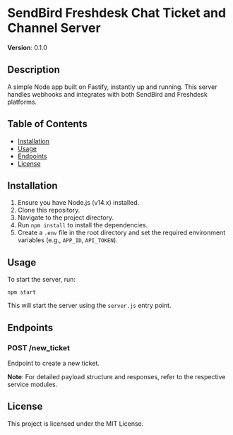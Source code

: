 
# SendBird Freshdesk Chat Ticket and Channel Server

**Version**: 0.1.0

## Description

A simple Node app built on Fastify, instantly up and running. This server handles webhooks and integrates with both SendBird and Freshdesk platforms.

## Table of Contents

- [Installation](#installation)
- [Usage](#usage)
- [Endpoints](#endpoints)
- [License](#license)

## Installation

1. Ensure you have Node.js (v14.x) installed.
2. Clone this repository.
3. Navigate to the project directory.
4. Run `npm install` to install the dependencies.
5. Create a `.env` file in the root directory and set the required environment variables (e.g., `APP_ID`, `API_TOKEN`).

## Usage

To start the server, run:

```
npm start
```

This will start the server using the `server.js` entry point.

## Endpoints

### POST /new_ticket

Endpoint to create a new ticket.

**Note**: For detailed payload structure and responses, refer to the respective service modules.

## License

This project is licensed under the MIT License.
